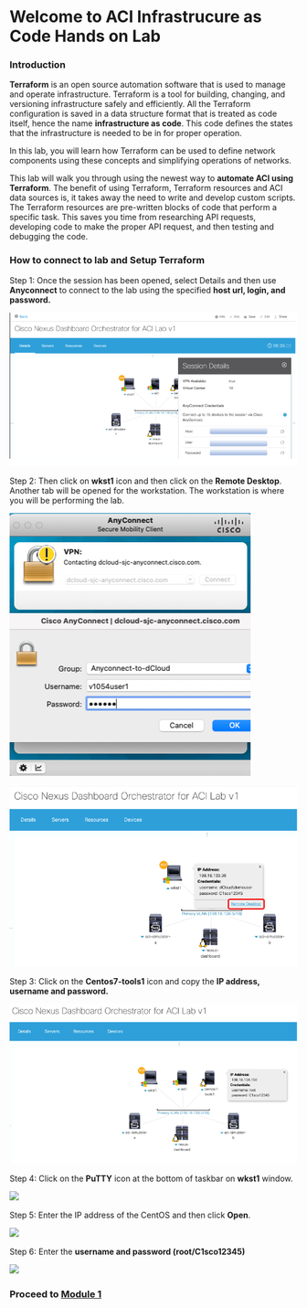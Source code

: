 # Welcome to ACI Infrastrucure as Code Hands on Lab


### Introduction

**Terraform** is an open source automation software that is used to manage and operate infrastructure. Terraform is a tool for building, changing, and versioning infrastructure safely and efficiently.
All the Terraform configuration is saved in a data structure format that is treated as code itself, hence the name **infrastructure as code**. This code defines the states that the infrastructure is needed to be in for proper operation. 

In this lab, you will learn how Terraform can be used to define network components using these concepts and simplifying operations of networks.

This lab will walk you through using the newest way to **automate ACI using Terraform**. The benefit of using Terraform, Terraform resources and ACI data sources is, it takes away the need to write and develop custom scripts. The Terraform resources are pre-written blocks of code that perform a specific task. This saves you time from researching API requests, developing code to make the proper API request, and then testing and debugging the code.

### How to connect to lab and Setup Terraform

Step 1: Once the session has been opened, select Details and then use **Anyconnect** to connect to the lab using the specified **host url, login, and password.**

![](imgs_1/dcloud.png)

Step 2: Then click on **wkst1** icon and then click on the **Remote Desktop**. Another tab will be opened for the workstation. The workstation is where you will be performing the lab. 

![](imgs_1/anyconnect.png)

![](imgs_1/dcloud_rdp.png)

Step 3: Click on the **Centos7-tools1** icon and copy the **IP address, username and password.**

![](imgs_1/dcloud_ip.png)

Step 4: Click on the **PuTTY** icon at the bottom of taskbar on **wkst1** window.

![](imgs/putty.png)

Step 5: Enter the IP address of the CentOS and then click **Open**.

![](imgs/putty_ip.png)

Step 6: Enter the **username and password (root/C1sco12345)**

![](imgs/centos.png)


### **Proceed to [Module 1](https://github.com/krishna426426/ACI_Infrastructure_as_Code/blob/main/module1.md)**
